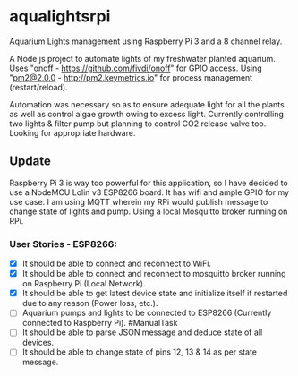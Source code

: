 # aqualightsrpi

Aquarium Lights management using Raspberry Pi 3 and a 8 channel relay.

A Node.js project to automate lights of my freshwater planted aquarium. Uses "onoff - https://github.com/fivdi/onoff" for GPIO access. Using "pm2@2.0.0 - http://pm2.keymetrics.io" for process management (restart/reload).

Automation was necessary so as to ensure adequate light for all the plants as well as control algae growth owing to excess light. Currently controlling two lights & filter pump but planning to control CO2 release valve too. Looking for appropriate hardware.

## Update
Raspberry Pi 3 is way too powerful for this application, so I have decided to use a NodeMCU Lolin v3 ESP8266 board. It has wifi and ample GPIO for my use case. I am using MQTT wherein my RPi would publish message to change state of lights and pump.
Using a local Mosquitto broker running on RPi.

### User Stories - ESP8266:
* [x] It should be able to connect and reconnect to WiFi.
* [x] It should be able to connect and reconnect to mosquitto broker running on Raspberry Pi (Local Network).
* [x] It should be able to get latest device state and initialize itself if restarted due to any reason (Power loss, etc.).
* [ ] Aquarium pumps and lights to be connected to ESP8266 (Currently connected to Raspberry Pi). #ManualTask
* [ ] It should be able to parse JSON message and deduce state of all devices.
* [ ] It should be able to change state of pins 12, 13 & 14 as per state message.
